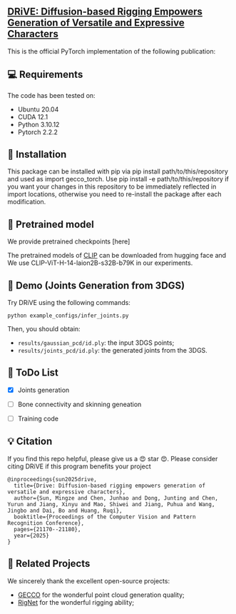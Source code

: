 <h2> 
<a href="https://driveavatar.github.io/" target="_blank">DRiVE: Diffusion-based Rigging Empowers Generation of Versatile and Expressive Characters</a>
</h2>

This is the official PyTorch implementation of the following publication:


## 💻 Requirements
The code has been tested on:
- Ubuntu 20.04
- CUDA 12.1
- Python 3.10.12
- Pytorch 2.2.2

## 🔧 Installation
This package can be installed with pip via pip install path/to/this/repository and used as import gecco_torch. Use pip install -e path/to/this/repository if you want your changes in this repository to be immediately reflected in import locations, otherwise you need to re-install the package after each modification.

## 🚅 Pretrained model
We provide pretrained checkpoints [here]

The pretrained models of [CLIP](https://github.com/openai/CLIP) can be downloaded from hugging face and We use CLIP-ViT-H-14-laion2B-s32B-b79K in our experiments.

## 🔦 Demo (Joints Generation from 3DGS)
Try DRiVE using the following commands:
```
python example_configs/infer_joints.py
```
Then, you should obtain:
- ```results/gaussian_pcd/id.ply```: the input 3DGS points;
- ```results/joints_pcd/id.ply```: the generated joints from the 3DGS.


## 🔦 ToDo List
- [x] Joints generation
- [ ] Bone connectivity and skinning geneation
- [ ] Training code


## 💡 Citation
If you find this repo helpful, please give us a 😍 star 😍.
Please consider citing DRiVE if this program benefits your project
```
@inproceedings{sun2025drive,
  title={Drive: Diffusion-based rigging empowers generation of versatile and expressive characters},
  author={Sun, Mingze and Chen, Junhao and Dong, Junting and Chen, Yurun and Jiang, Xinyu and Mao, Shiwei and Jiang, Puhua and Wang, Jingbo and Dai, Bo and Huang, Ruqi},
  booktitle={Proceedings of the Computer Vision and Pattern Recognition Conference},
  pages={21170--21180},
  year={2025}
}
```

## 🔗 Related Projects
We sincerely thank the excellent open-source projects:
- [GECCO](https://github.com/cvlab-epfl/gecco/) for the wonderful point cloud generation quality;
- [RigNet](https://github.com/zhan-xu/RigNet) for the wonderful rigging ability;
